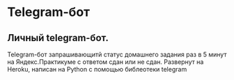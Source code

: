 # Telegram-бот
## Личный telegram-бот.
Telegram-бот запрашивающитй статус домашнего задания раз в 5 минут на Яндекс.Практикуме с ответом сдан или не сдан. Развернут на Heroku, написан на Python с помощью библеотеки telegram
